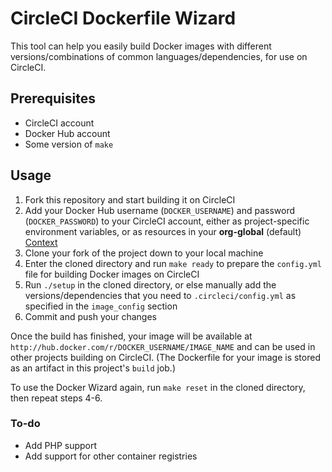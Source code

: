 # CircleCI Dockerfile Wizard

This tool can help you easily build Docker images with different versions/combinations of common languages/dependencies, for use on CircleCI.

## Prerequisites

- CircleCI account
- Docker Hub account
- Some version of `make`

## Usage

1. Fork this repository and start building it on CircleCI
1. Add your Docker Hub username (`DOCKER_USERNAME`) and password (`DOCKER_PASSWORD`) to your CircleCI account, either as project-specific environment variables, or as resources in your **org-global** (default) [Context](https://circleci.com/docs/2.0/contexts)
1. Clone your fork of the project down to your local machine
1. Enter the cloned directory and run `make ready` to prepare the `config.yml` file for building Docker images on CircleCI
1. Run `./setup` in the cloned directory, or else manually add the versions/dependencies that you need to `.circleci/config.yml` as specified in the `image_config` section
1. Commit and push your changes

Once the build has finished, your image will be available at `http://hub.docker.com/r/DOCKER_USERNAME/IMAGE_NAME` and can be used in other projects building on CircleCI. (The Dockerfile for your image is stored as an artifact in this project's `build` job.)

To use the Docker Wizard again, run `make reset` in the cloned directory, then repeat steps 4-6.

### To-do

- Add PHP support
- Add support for other container registries